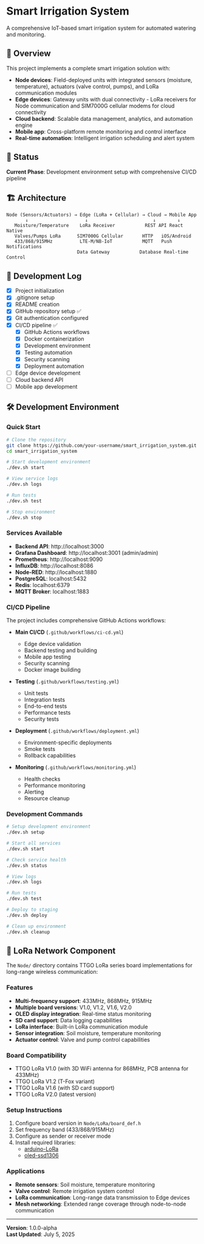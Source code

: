# Smart Irrigation System

A comprehensive IoT-based smart irrigation system for automated watering and monitoring.

## 🌱 Overview

This project implements a complete smart irrigation solution with:
- **Node devices**: Field-deployed units with integrated sensors (moisture, temperature), actuators (valve control, pumps), and LoRa communication modules
- **Edge devices**: Gateway units with dual connectivity - LoRa receivers for Node communication and SIM7000G cellular modems for cloud connectivity
- **Cloud backend**: Scalable data management, analytics, and automation engine
- **Mobile app**: Cross-platform remote monitoring and control interface
- **Real-time automation**: Intelligent irrigation scheduling and alert system

## 🚀 Status

**Current Phase**: Development environment setup with comprehensive CI/CD pipeline

## 🏗️ Architecture

```
Node (Sensors/Actuators) → Edge (LoRa + Cellular) → Cloud → Mobile App
       ↓                     ↓                        ↓        ↓
   Moisture/Temperature    LoRa Receiver           REST API React Native
   Valves/Pumps LoRa      SIM7000G Cellular       HTTP   iOS/Android
   433/868/915MHz          LTE-M/NB-IoT           MQTT   Push Notifications
                          Data Gateway           Database Real-time Control
```

## 📝 Development Log

- [x] Project initialization
- [x] .gitignore setup
- [x] README creation
- [x] GitHub repository setup ✅
- [x] Git authentication configured
- [x] CI/CD pipeline ✅
  - [x] GitHub Actions workflows
  - [x] Docker containerization
  - [x] Development environment
  - [x] Testing automation
  - [x] Security scanning
  - [x] Deployment automation
- [ ] Edge device development
- [ ] Cloud backend API
- [ ] Mobile app development

## 🛠️ Development Environment

### Quick Start

```bash
# Clone the repository
git clone https://github.com/your-username/smart_irrigation_system.git
cd smart_irrigation_system

# Start development environment
./dev.sh start

# View service logs
./dev.sh logs

# Run tests
./dev.sh test

# Stop environment
./dev.sh stop
```

### Services Available

- **Backend API**: http://localhost:3000
- **Grafana Dashboard**: http://localhost:3001 (admin/admin)
- **Prometheus**: http://localhost:9090
- **InfluxDB**: http://localhost:8086
- **Node-RED**: http://localhost:1880
- **PostgreSQL**: localhost:5432
- **Redis**: localhost:6379
- **MQTT Broker**: localhost:1883

### CI/CD Pipeline

The project includes comprehensive GitHub Actions workflows:

- **Main CI/CD** (`.github/workflows/ci-cd.yml`)
  - Edge device validation
  - Backend testing and building
  - Mobile app testing
  - Security scanning
  - Docker image building

- **Testing** (`.github/workflows/testing.yml`)
  - Unit tests
  - Integration tests
  - End-to-end tests
  - Performance tests
  - Security tests

- **Deployment** (`.github/workflows/deployment.yml`)
  - Environment-specific deployments
  - Smoke tests
  - Rollback capabilities

- **Monitoring** (`.github/workflows/monitoring.yml`)
  - Health checks
  - Performance monitoring
  - Alerting
  - Resource cleanup

### Development Commands

```bash
# Setup development environment
./dev.sh setup

# Start all services
./dev.sh start

# Check service health
./dev.sh status

# View logs
./dev.sh logs

# Run tests
./dev.sh test

# Deploy to staging
./dev.sh deploy

# Clean up environment
./dev.sh cleanup
```

## 📡 LoRa Network Component

The `Node/` directory contains TTGO LoRa series board implementations for long-range wireless communication:

### Features
- **Multi-frequency support**: 433MHz, 868MHz, 915MHz
- **Multiple board versions**: V1.0, V1.2, V1.6, V2.0
- **OLED display integration**: Real-time status monitoring
- **SD card support**: Data logging capabilities
- **LoRa interface**: Built-in LoRa communication module
- **Sensor integration**: Soil moisture, temperature monitoring
- **Actuator control**: Valve and pump control capabilities

### Board Compatibility
- TTGO LoRa V1.0 (with 3D WiFi antenna for 868MHz, PCB antenna for 433MHz)
- TTGO LoRa V1.2 (T-Fox variant)
- TTGO LoRa V1.6 (with SD card support)
- TTGO LoRa V2.0 (latest version)

### Setup Instructions
1. Configure board version in `Node/LoRa/board_def.h`
2. Set frequency band (433/868/915MHz)
3. Configure as sender or receiver mode
4. Install required libraries:
   - [arduino-LoRa](https://github.com/sandeepmistry/arduino-LoRa)
   - [oled-ssd1306](https://github.com/ThingPulse/esp8266-oled-ssd1306)

### Applications
- **Remote sensors**: Soil moisture, temperature monitoring
- **Valve control**: Remote irrigation system control
- **LoRa communication**: Long-range data transmission to Edge devices
- **Mesh networking**: Extended range coverage through node-to-node communication

---

**Version**: 1.0.0-alpha  
**Last Updated**: July 5, 2025